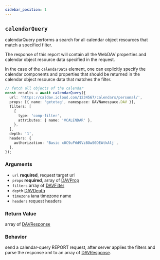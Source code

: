 ```yaml
---
sidebar_position: 1
---
```


## `calendarQuery`

calendarQuery performs a search for all calendar object resources that match a specified filter.

The response of this report will contain all the WebDAV properties and calendar object resource data specified in the request.

In the case of the `calendarData` element, one can explicitly specify the calendar components and properties that should be returned in the calendar object resource data that matches the filter.

```ts
// fetch all objects of the calendar
const results = await calendarQuery({
  url: 'https://caldav.icloud.com/1234567/calendars/personal/',
  props: [{ name: 'getetag', namespace: DAVNamespace.DAV }],
  filters: [
    {
      type: 'comp-filter',
      attributes: { name: 'VCALENDAR' },
    },
  ],
  depth: '1',
  headers: {
    authorization: 'Basic x0C9uFWd9Vz8OwS0DEAtkAlj',
  },
});
```

### Arguments

- `url` **required**, request target url
- `props` **required**, array of [DAVProp](../types/DAVProp.md)
- `filters` array of [DAVFilter](../types/DAVFilter.md)
- `depth` [DAVDepth](../types/DAVDepth.md)
- `timezone` iana timezone name
- `headers` request headers

### Return Value

array of [DAVResponse](../types/DAVResponse.md)

### Behavior

send a calendar-query REPORT request, after server applies the filters and parse the response xml to an array of [DAVResponse](../types/DAVResponse.md).
